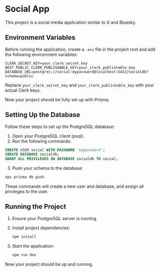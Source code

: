 # Social App

This project is a social media application similar to X and Bluesky.

## Environment Variables

Before running the application, create a `.env` file in the project root and add the following environment variables:

```env
CLERK_SECRET_KEY=your_clerk_secret_key
NEXT_PUBLIC_CLERK_PUBLISHABLE_KEY=your_clerk_publishable_key
DATABASE_URL=postgres://social:mypassword@localhost:5432/socialdb?schema=public
```

Replace `your_clerk_secret_key` and `your_clerk_publishable_key` with your actual Clerk keys.

Now your project should be fully set up with Prisma.

## Setting Up the Database

Follow these steps to set up the PostgreSQL database:

1. Open your PostgreSQL client (psql).
2. Run the following commands:

```sql
CREATE USER social WITH PASSWORD 'mypassword';
CREATE DATABASE socialdb;
GRANT ALL PRIVILEGES ON DATABASE socialdb TO social;
```

3. Push your schema to the database:

```bash
npx prisma db push
```

These commands will create a new user and database, and assign all privileges to the user.

## Running the Project

1. Ensure your PostgreSQL server is running.
2. Install project dependencies:

   ```bash
   npm install
   ```

3. Start the application:

   ```bash
   npm run dev
   ```

Now your project should be up and running.
